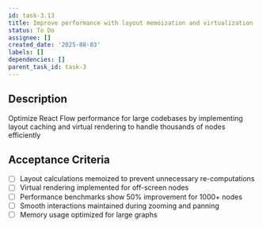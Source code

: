 ```yaml
---
id: task-3.13
title: Improve performance with layout memoization and virtualization
status: To Do
assignee: []
created_date: '2025-08-03'
labels: []
dependencies: []
parent_task_id: task-3
---
```


## Description

Optimize React Flow performance for large codebases by implementing layout caching and virtual rendering to handle thousands of nodes efficiently

## Acceptance Criteria

- [ ] Layout calculations memoized to prevent unnecessary re-computations
- [ ] Virtual rendering implemented for off-screen nodes
- [ ] Performance benchmarks show 50% improvement for 1000+ nodes
- [ ] Smooth interactions maintained during zooming and panning
- [ ] Memory usage optimized for large graphs
